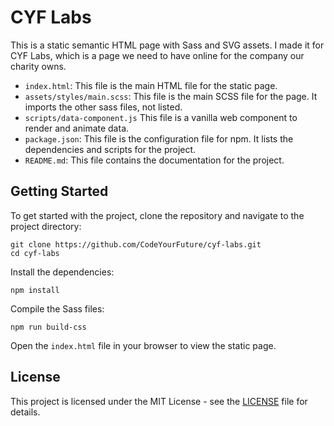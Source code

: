 # CYF Labs

This is a static semantic HTML page with Sass and SVG assets. I made it for CYF Labs, which is a page we need to have online for the company our charity owns.

- `index.html`: This file is the main HTML file for the static page.
- `assets/styles/main.scss`: This file is the main SCSS file for the page. It imports the other sass files, not listed.
- `scripts/data-component.js` This file is a vanilla web component to render and animate data.
- `package.json`: This file is the configuration file for npm. It lists the dependencies and scripts for the project.
- `README.md`: This file contains the documentation for the project.

## Getting Started

To get started with the project, clone the repository and navigate to the project directory:

```
git clone https://github.com/CodeYourFuture/cyf-labs.git
cd cyf-labs
```

Install the dependencies:

```
npm install
```

Compile the Sass files:

```
npm run build-css
```

Open the `index.html` file in your browser to view the static page.

## License

This project is licensed under the MIT License - see the [LICENSE](LICENSE) file for details.
